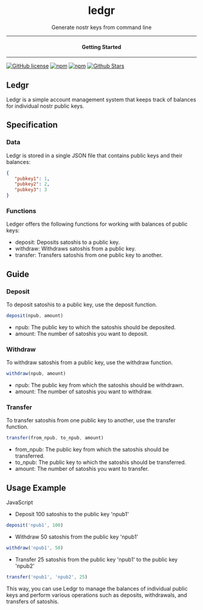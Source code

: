 <div align="center">
  <h1>ledgr</h1>
</div>

<div align="center">  
Generate nostr keys from command line
</div>

---

<div align="center">
<h4>Getting Started</h4>
</div>
  
---
  

[![GitHub license](https://img.shields.io/badge/license-MIT-blue.svg)](LICENSE)
[![npm](https://img.shields.io/npm/v/ledgr)](https://npmjs.com/package/ledgr)
[![npm](https://img.shields.io/npm/dw/ledgr.svg)](https://npmjs.com/package/ledgr)
[![Github Stars](https://img.shields.io/github/stars/webledger/ledgr.svg)](https://github.com/webledgers/ledgr/)




## Ledgr

Ledgr is a simple account management system that keeps track of balances for individual nostr public keys.

## Specification

### Data

Ledgr is stored in a single JSON file that contains public keys and their balances:

```json
{
   "pubkey1": 1,
   "pubkey2": 2,
   "pubkey3": 3
}
```

### Functions

Ledger offers the following functions for working with balances of public keys:

- deposit: Deposits satoshis to a public key.
- withdraw: Withdraws satoshis from a public key.
- transfer: Transfers satoshis from one public key to another.

## Guide

### Deposit

To deposit satoshis to a public key, use the deposit function.

```JavaScript
deposit(npub, amount)
```

- npub: The public key to which the satoshis should be deposited.
- amount: The number of satoshis you want to deposit.

### Withdraw

To withdraw satoshis from a public key, use the withdraw function.

```Javascript
withdraw(npub, amount)
```

- npub: The public key from which the satoshis should be withdrawn.
- amount: The number of satoshis you want to withdraw.

### Transfer

To transfer satoshis from one public key to another, use the transfer function.

```JavaScript
transfer(from_npub, to_npub, amount)
```

- from_npub: The public key from which the satoshis should be transferred.
- to_npub: The public key to which the satoshis should be transferred.
- amount: The number of satoshis you want to transfer.

## Usage Example

JavaScript

- Deposit 100 satoshis to the public key 'npub1'

```JavaScript
deposit('npub1', 100)
```

- Withdraw 50 satoshis from the public key 'npub1'

```JavaScript
withdraw('npub1', 50)
```

- Transfer 25 satoshis from the public key 'npub1' to the public key 'npub2'

```JavaScript
transfer('npub1', 'npub2', 25)
```

This way, you can use Ledgr to manage the balances of individual public keys and perform various operations such as deposits, withdrawals, and transfers of satoshis.



















